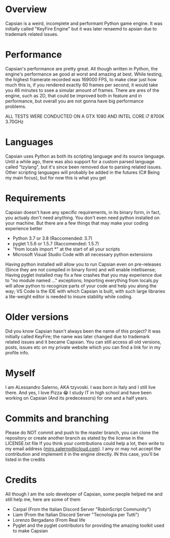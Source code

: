 # Overview
Capsian is a weird, incomplete and performant Python game engine.
It was initially called "KeyFire Engine" but it was later renaemd to apsian due to trademark related issues.

# Performance
Capsian's performance are pretty great. All though written in Python, the engine's performance ae good at worst and amazing at best.
While testing, the highest framerate recorded was 169000 FPS, to make clear just how much this is, if you rendered exactly 60 frames per second, it would take you 46 minutes to ssee a simular amount of frames.
There are ares of the engine, such as 2D, that could be improved both in feature and in performance, but overall you are not gonna have big performance problems. 

ALL TESTS WERE CONDUCTED ON A GTX 1080 AND INTEL CORE i7 8700K 3.70GHz

# Languages
Capsian uses Python as both its scripting language and its source language.
Until a while ago, there was also support for a custom parsed language called "tzylang", but it's since been removed due to parsing related issues. 
Other scripting languages will probably be added in the futures (C# Being my main focus), but for now this is what you get

# Requirements
Capsian doesn't have any specific requirements, in its binary form, in fact, you actualy don't need anything. You don't even need python installed on your machine.
But there are a few things that may make your coding experience better
- Python 3.7 or 3.8 (Raccomended: 3.7)
- pyglet 1.5.6 or 1.5.7 (Raccomended: 1.5.7)
- "from locals import *" at the start of all your scripts
- Microsoft Visual Studio Code with all necessary python extensions

Having python installed will allow you to run Capsian even on pre-releases (Since they are not compiled in binary form) and will enable intellisense;
Having pyglet installed may fix a few crashes that you may experience due to "no module named ..." exceptions;
Importing everything from locals.py will allow python to recognize parts of your code and help you along the way;
VS Code is the IDE with which Capsian is built, with such large libraries a lite-weight editor is needed to insure stability while coding. 

# Older versions
Did you know Capsian hasn't always been the name of this project? It was initially called KeyFire; the name was later changed due to trademark related issues and it became Capsian. You can still access all old versions, posts, issues etc on my private website which you can find a link for in my profile info.

# Myself
I am ALessandro Salerno, AKA tzyvoski. I was born in Italy and I still live there. And yes, I love Pizza 😂
I study IT in high school and have been working on Capsian (And its predecessors) for one and a half years. 

# Commits and branching
Please do NOT commit and push to the master branch, you can clone the repository or create another branch as stated by the license in the LICENSE.txt file
If you think your contributions could help a lot, then write to my email address (miro.salerno@icloud.com). I amy or may not accept the contribution and implement it in the engine directly. IN this case, you'll be listed in the credits

# Credits
All though I am the solo developer of Capsian, some people helped me and still help me, here are some of them
- Carpal (From the Italian Discord Server "RobinScript Community")
- Liam (From the Italian Discord Server "Tecnologia per Tutti")
- Lorenzo Bergadano (From Real life 
- Pyglet and the pyglet contributors for providing the amazing toolkit used to make Capsian
